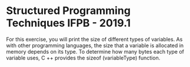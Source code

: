# Structured Programming Techniques IFPB - 2019.1
For this exercise, you will print the size of different types of variables. As with other programming languages, the size that a variable is allocated in memory depends on its type. To determine how many bytes each type of variable uses, C ++ provides the sizeof (variableType) function.

